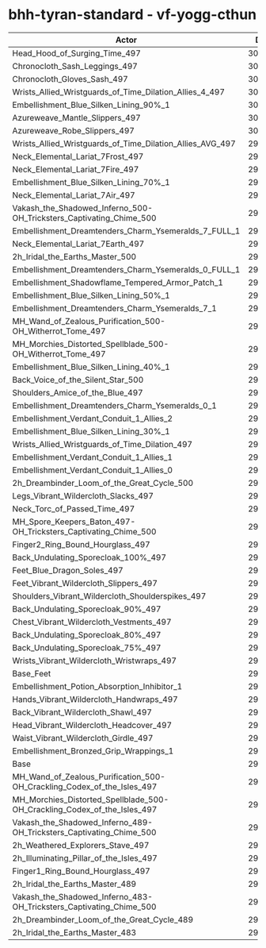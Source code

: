 # bhh-tyran-standard - vf-yogg-cthun
| Actor | DPS | Increase |
|---|:---:|:---:|
|Head_Hood_of_Surging_Time_497|305310|3.01%|
|Chronocloth_Sash_Leggings_497|301611|1.76%|
|Chronocloth_Gloves_Sash_497|300873|1.51%|
|Wrists_Allied_Wristguards_of_Time_Dilation_Allies_4_497|300779|1.48%|
|Embellishment_Blue_Silken_Lining_90%_1|300530|1.39%|
|Azureweave_Mantle_Slippers_497|300494|1.38%|
|Azureweave_Robe_Slippers_497|300306|1.32%|
|Wrists_Allied_Wristguards_of_Time_Dilation_Allies_AVG_497|299940|1.19%|
|Neck_Elemental_Lariat_7Frost_497|299908|1.18%|
|Neck_Elemental_Lariat_7Fire_497|299756|1.13%|
|Embellishment_Blue_Silken_Lining_70%_1|299706|1.11%|
|Neck_Elemental_Lariat_7Air_497|299524|1.05%|
|Vakash_the_Shadowed_Inferno_500-OH_Tricksters_Captivating_Chime_500|299393|1.01%|
|Embellishment_Dreamtenders_Charm_Ysemeralds_7_FULL_1|299363|1.00%|
|Neck_Elemental_Lariat_7Earth_497|299350|0.99%|
|2h_Iridal_the_Earths_Master_500|298944|0.86%|
|Embellishment_Dreamtenders_Charm_Ysemeralds_0_FULL_1|298807|0.81%|
|Embellishment_Shadowflame_Tempered_Armor_Patch_1|298772|0.80%|
|Embellishment_Blue_Silken_Lining_50%_1|298755|0.79%|
|Embellishment_Dreamtenders_Charm_Ysemeralds_7_1|298753|0.79%|
|MH_Wand_of_Zealous_Purification_500-OH_Witherrot_Tome_497|298574|0.73%|
|MH_Morchies_Distorted_Spellblade_500-OH_Witherrot_Tome_497|298385|0.67%|
|Embellishment_Blue_Silken_Lining_40%_1|298206|0.61%|
|Back_Voice_of_the_Silent_Star_500|298147|0.59%|
|Shoulders_Amice_of_the_Blue_497|298046|0.55%|
|Embellishment_Dreamtenders_Charm_Ysemeralds_0_1|298002|0.54%|
|Embellishment_Verdant_Conduit_1_Allies_2|297807|0.47%|
|Embellishment_Blue_Silken_Lining_30%_1|297739|0.45%|
|Wrists_Allied_Wristguards_of_Time_Dilation_497|297707|0.44%|
|Embellishment_Verdant_Conduit_1_Allies_1|297681|0.43%|
|Embellishment_Verdant_Conduit_1_Allies_0|297658|0.42%|
|2h_Dreambinder_Loom_of_the_Great_Cycle_500|297539|0.38%|
|Legs_Vibrant_Wildercloth_Slacks_497|297483|0.36%|
|Neck_Torc_of_Passed_Time_497|297411|0.34%|
|MH_Spore_Keepers_Baton_497-OH_Tricksters_Captivating_Chime_500|297381|0.33%|
|Finger2_Ring_Bound_Hourglass_497|297321|0.31%|
|Back_Undulating_Sporecloak_100%_497|297114|0.24%|
|Feet_Blue_Dragon_Soles_497|297060|0.22%|
|Feet_Vibrant_Wildercloth_Slippers_497|297058|0.22%|
|Shoulders_Vibrant_Wildercloth_Shoulderspikes_497|297038|0.21%|
|Back_Undulating_Sporecloak_90%_497|296995|0.20%|
|Chest_Vibrant_Wildercloth_Vestments_497|296862|0.15%|
|Back_Undulating_Sporecloak_80%_497|296819|0.14%|
|Back_Undulating_Sporecloak_75%_497|296800|0.13%|
|Wrists_Vibrant_Wildercloth_Wristwraps_497|296746|0.12%|
|Base_Feet|296716|0.11%|
|Embellishment_Potion_Absorption_Inhibitor_1|296689|0.10%|
|Hands_Vibrant_Wildercloth_Handwraps_497|296676|0.09%|
|Back_Vibrant_Wildercloth_Shawl_497|296598|0.07%|
|Head_Vibrant_Wildercloth_Headcover_497|296533|0.04%|
|Waist_Vibrant_Wildercloth_Girdle_497|296473|0.02%|
|Embellishment_Bronzed_Grip_Wrappings_1|296448|0.02%|
|Base|296403|0.00%|
|MH_Wand_of_Zealous_Purification_500-OH_Crackling_Codex_of_the_Isles_497|296331|-0.02%|
|MH_Morchies_Distorted_Spellblade_500-OH_Crackling_Codex_of_the_Isles_497|296130|-0.09%|
|Vakash_the_Shadowed_Inferno_489-OH_Tricksters_Captivating_Chime_500|295764|-0.22%|
|2h_Weathered_Explorers_Stave_497|295694|-0.24%|
|2h_Illuminating_Pillar_of_the_Isles_497|295445|-0.32%|
|Finger1_Ring_Bound_Hourglass_497|295429|-0.33%|
|2h_Iridal_the_Earths_Master_489|294442|-0.66%|
|Vakash_the_Shadowed_Inferno_483-OH_Tricksters_Captivating_Chime_500|294137|-0.76%|
|2h_Dreambinder_Loom_of_the_Great_Cycle_489|293098|-1.12%|
|2h_Iridal_the_Earths_Master_483|292067|-1.46%|
